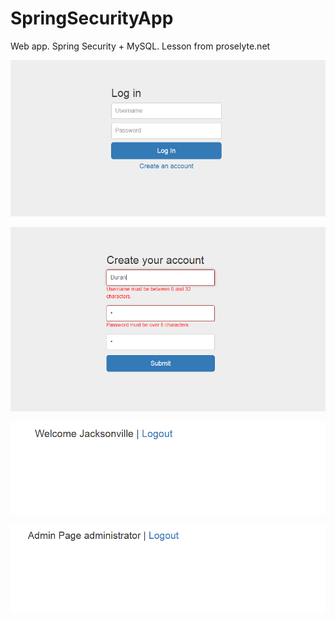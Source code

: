 # SpringSecurityApp
Web app. Spring Security + MySQL. Lesson from proselyte.net


![Alt text](src/main/webapp/WEB-INF/views/1.png)


![Alt text](src/main/webapp/WEB-INF/views/2.png)


![Alt text](src/main/webapp/WEB-INF/views/3.png)


![Alt text](src/main/webapp/WEB-INF/views/4.png)

